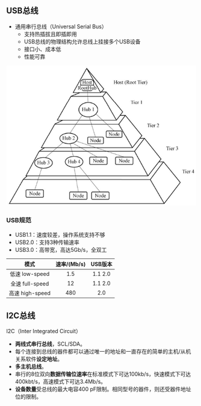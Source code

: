 ## USB总线

- 通用串行总线（Universal Serial Bus）
  - 支持热插拔且即插即用
  - USB总线的物理结构允许总线上挂接多个USB设备
  - 接口小、成本低
  - 性能可靠

![USB总线拓扑结构]( USB总线拓扑结构.png)

### USB规范

- USB1.1：速度较差，操作系统支持不够
- USB2.0：支持3种传输速率
- USB3.0：高带宽，高达5Gb/s，全双工

| 模式 | 速率/(Mb/s) | USB版本 |
| :--: | :---------: | :-----: |
| 低速 low-speed | 1.5 | 1.1 2.0 |
| 全速 full-speed | 12 | 1.1 2.0 |
| 高速 high-speed | 480 | 2.0 |

## I2C总线

I2C（Inter Integrated Circuit）

- **两线式串行总线**，SCL/SDA。
- 每个连接到总线的器件都可以通过唯一的地址和一直存在的简单的主机/从机关系软件**设定地址**。
- **多主机总线**。
- 串行的8位双向**数据传输位速率**在标准模式下可达100kb/s，快速模式下可达400kbt/s，高速模式下可达3.4Mb/s。
- **设备数量**受总线的最大电容400 pF限制。相同型号的器件，则还受器件地址位的限制。

